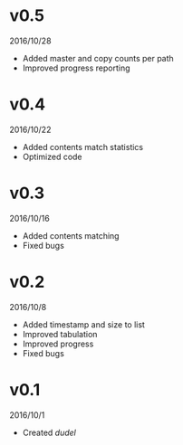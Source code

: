 # v0.5
2016/10/28
- Added master and copy counts per path
- Improved progress reporting

# v0.4
2016/10/22
- Added contents match statistics
- Optimized code

# v0.3
2016/10/16
- Added contents matching
- Fixed bugs

# v0.2
2016/10/8
- Added timestamp and size to list
- Improved tabulation
- Improved progress
- Fixed bugs

# v0.1
2016/10/1
- Created *dudel*
